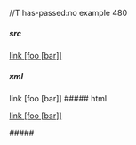 //T has-passed:no
example 480
##### src
[link [foo [bar]]](/uri)
##### xml
<?xml version="1.0" encoding="UTF-8"?>
<!DOCTYPE document SYSTEM "CommonMark.dtd">
<document xmlns="http://commonmark.org/xml/1.0">
  <paragraph>
    <link destination="/uri" title="">
      <text>link [foo [bar]]</text>
    </link>
  </paragraph>
</document>
##### html
<p><a href="/uri">link [foo [bar]]</a></p>
#####
